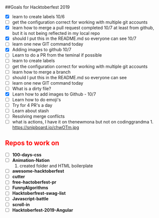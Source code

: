 ##Goals for Hacktoberfest 2019
 * [x] learn to create labels 10/6
 * [ ] get the configuration correct for working with multiple git accounts 
 * [x] learn how to merge a pull request
        completed 10/7 at least from github, but it is not being reflected in my local repo 
 * [x] should I put this in the README.md so everyone can see 10/7
 * [ ] learn one new GIT command today
 * [x]  Adding images to github 10/7
 * [ ]  Learn to do a PR from the teminal if possible
*  [ ] learn to create labels 
 * [ ] get the configuration correct for working with multiple git accounts 
 * [ ] learn how to merge a branch 
 * [ ] should I put this in the README.md so everyone can see 
 * [ ] learn one new GIT command today 
 * [ ] What is a dirty file?
 * [x] Learn how to add images to Github - 10/7
 * [ ] Learn how to do emoji's
 * [ ] Try for 4 PR's a day 
 * [ ] Learn about stash
 * [ ] Resolving merge conflicts
 * [ ] what is actions, I have it on thenewmona but not on codinggrandma
       1. https://snipboard.io/chwOTm.jpg

## <span style ="color:red">Repos to work on</span>  
 * [ ] **100-days-css**  
 * [ ] **Animation-Nation**
      1. created folder and HTML boilerplate 
 * [ ] **awesome-hacktoberfest**  
 * [ ] **cutter**  
 * [ ] **free-hactoberfest-pr**  
 * [ ] **FunnyAlgorithms**  
 * [ ] **Hacktoberfrest-swag-list**  
 * [ ] **Javascript-battle**  
 * [ ] **scroll-in**  
 * [ ] **Hacktoberfest-2019-Angular**